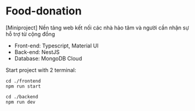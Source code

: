 # Food-donation
[Miniproject] Nền tảng web kết nối các nhà hảo tâm và người cần nhận sự hỗ trợ từ cộng đồng 
* Front-end: Typescript, Material UI
* Back-end: NestJS
* Database: MongoDB Cloud
  
Start project with 2 terminal:
```
cd ./frontend
npm run start
```

```
cd ./backend
npm run dev
```
